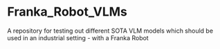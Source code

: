 # Franka_Robot_VLMs
A repository for testing out different SOTA VLM models which should be used in an industrial setting - with a Franka Robot
